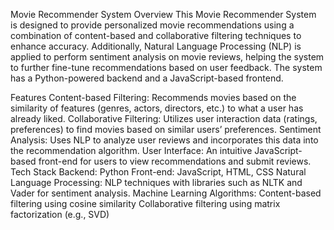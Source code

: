 Movie Recommender System
Overview
This Movie Recommender System is designed to provide personalized movie recommendations using a combination of content-based and collaborative filtering techniques to enhance accuracy. Additionally, Natural Language Processing (NLP) is applied to perform sentiment analysis on movie reviews, helping the system to further fine-tune recommendations based on user feedback. The system has a Python-powered backend and a JavaScript-based frontend.

Features
Content-based Filtering: Recommends movies based on the similarity of features (genres, actors, directors, etc.) to what a user has already liked.
Collaborative Filtering: Utilizes user interaction data (ratings, preferences) to find movies based on similar users’ preferences.
Sentiment Analysis: Uses NLP to analyze user reviews and incorporates this data into the recommendation algorithm.
User Interface: An intuitive JavaScript-based front-end for users to view recommendations and submit reviews.
Tech Stack
Backend: Python
Front-end: JavaScript, HTML, CSS
Natural Language Processing: NLP techniques with libraries such as NLTK and Vader for sentiment analysis.
Machine Learning Algorithms:
Content-based filtering using cosine similarity
Collaborative filtering using matrix factorization (e.g., SVD)
